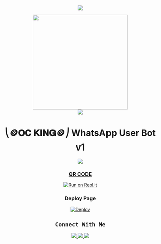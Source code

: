 <div align="center">		
<img src= "https://camo.githubusercontent.com/71b837571c48af3aa60a73dbc9d5936aa359d78efbfa8a6743cbbbc16b80ef4d/68747470733a2f2f63646e2e646973636f72646170702e636f6d2f6174746163686d656e74732f3830353930323039333930363630383138362f3830353931333937323533353539303932322f74656e6f722e676966"/>
</p>
<div align="center">
  <img src="https://telegra.ph/file/a01f5c108fd2fd15480ae.jpg" width="300" height="300">
	<div align="center">
<img src= "https://camo.githubusercontent.com/71b837571c48af3aa60a73dbc9d5936aa359d78efbfa8a6743cbbbc16b80ef4d/68747470733a2f2f63646e2e646973636f72646170702e636f6d2f6174746163686d656e74732f3830353930323039333930363630383138362f3830353931333937323533353539303932322f74656e6f722e676966"/>
</p>

<h1>⎝🪙𝐎𝐂 𝐊𝐈𝐍𝐆🪙⎠ WhatsApp User Bot v1</h1> 
<p align="center">
<a href="https://www.youtube.com/c/SLOCSMARTBRO"><img src="https://img.shields.io/badge/Subscribe OCKING-ff0000?style=for-the-badge&logo=youtube&logoColor=ff000000&link=https://www.youtube.com/c/BOTINDO" /><br>

### QR CODE
[![Run on Repl.it](https://repl.it/badge/github/quiec/whatsasena)]()

### Deploy Page
[![Deploy](https://www.herokucdn.com/deploy/button.svg)]()

## ```Connect With Me```
<p align="center">
<a href="https://wa.me/94704296532"><img src="https://img.shields.io/badge/Contact ROMEO-25D366?style=for-the-badge&logo=whatsapp&logoColor=white" />
<a href="https://wa.me/94704296532"><img src="https://img.shields.io/badge/Contact OC OWNER-25D366?style=for-the-badge&logo=whatsapp&logoColor=white" />
<a href="https://chat.whatsapp.com/D10YC3u4Fj1A6OJXVby63U"><img src="https://img.shields.io/badge/Join Official GC-25D366?style=for-the-badge&logo=whatsapp&logoColor=white" /><br>
